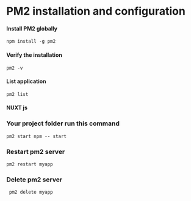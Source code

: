 # PM2 installation and configuration


#### Install PM2 globally

`npm install -g pm2`

#### Verify the installation

`pm2 -v`


#### List application

`pm2 list`



#### NUXT js 

### Your project folder run this command

`pm2 start npm -- start`


### Restart pm2 server

`pm2 restart myapp`

### Delete pm2 server

` pm2 delete myapp`
